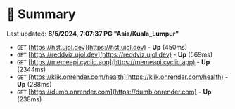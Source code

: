 # 📖 Summary
Last updated: **8/5/2024, 7:07:37 PG "Asia/Kuala_Lumpur"**

- `GET` [https://hst.ujol.dev](https://hst.ujol.dev) - **Up** (450ms)
- `GET` [https://reddviz.ujol.dev](https://reddviz.ujol.dev) - **Up** (569ms)
- `GET` [https://memeapi.cyclic.app](https://memeapi.cyclic.app) - **Up** (2344ms)
- `GET` [https://klik.onrender.com/health](https://klik.onrender.com/health) - **Up** (288ms)
- `GET` [https://dumb.onrender.com](https://dumb.onrender.com) - **Up** (238ms)
